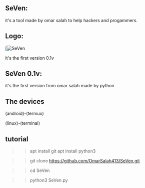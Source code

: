 ## SeVen:

it's a tool made by omar salah to help hackers and progammers.

## Logo:

[![SeVen](https://media.giphy.com/media/OAp6rhENsX8QganCZ2/giphy.gif)

it's the first version 0.1v

## SeVen 0.1v:

it's the first version from omar salah made by python

## The devices

(android)-(termux)

(linux)-(terminal)

## tutorial

>>apt install
git
>>apt install python3

>>git clone https://github.com/OmarSalah413/SeVen.git

>>cd SeVen

>>python3 SeVen.py
